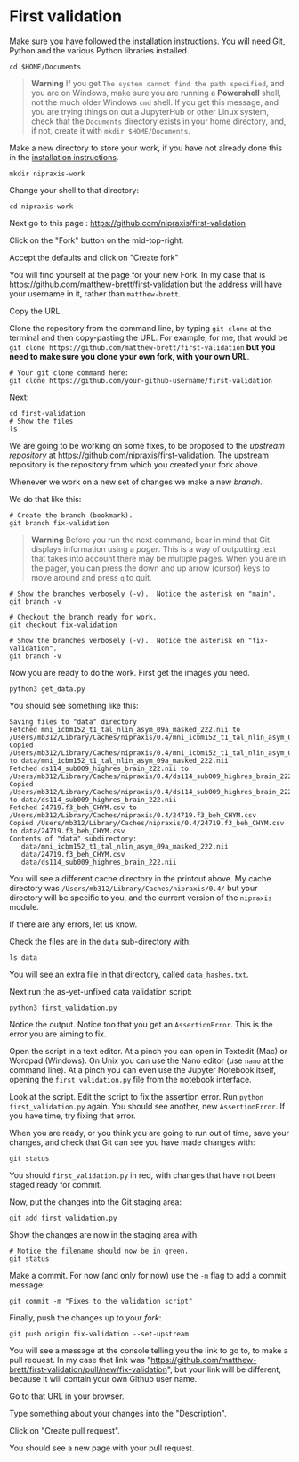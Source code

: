 # First validation

Make sure you have followed the [installation
instructions](https://textbook.nipraxis.org/installation).  You will need
Git, Python and the various Python libraries installed.

```
cd $HOME/Documents
```

> **Warning**
> If you get `The system cannot find the path specified`, and you are on Windows, make sure you are running a **Powershell** shell, not the much older Windows `cmd` shell. If you get this message, and you are trying things on out a JupyterHub or other Linux system, check that the `Documents` directory exists in your home directory, and, if not, create it with `mkdir $HOME/Documents`.

Make a new directory to store your work, if you have not already done this in
the [installation instructions](https://textbook.nipraxis.org/installation).

```
mkdir nipraxis-work
```

Change your shell to that directory:

```
cd nipraxis-work
```

Next go to this page : <https://github.com/nipraxis/first-validation>

Click on the "Fork" button on the mid-top-right.

Accept the defaults and click on "Create fork"

You will find yourself at the page for your new Fork.  In my case that is <https://github.com/matthew-brett/first-validation> but the address will have your username in it, rather than `matthew-brett`.

Copy the URL.

Clone the repository from the command line, by typing `git clone` at the
terminal and then copy-pasting the URL.  For example, for me, that would be
`git clone https://github.com/matthew-brett/first-validation` **but you need to
make sure you clone your own fork, with your own URL**.

```
# Your git clone command here:
git clone https://github.com/your-github-username/first-validation
```

Next:

```
cd first-validation
# Show the files
ls
```

We are going to be working on some fixes, to be proposed to the *upstream
repository* at <https://github.com/nipraxis/first-validation>.  The upstream repository is the repository from which you created your fork above.

Whenever we work on a new set of changes we make a new *branch*.

We do that like this:

```
# Create the branch (bookmark).
git branch fix-validation
```

> **Warning**
> Before you run the next command, bear in mind that Git displays information
using a *pager*.  This is a way of outputting text that takes into account
there may be multiple pages.  When you are in the pager, you can press the
down and up arrow (cursor) keys to move around and press `q` to quit.

```
# Show the branches verbosely (-v).  Notice the asterisk on "main".
git branch -v
```

```
# Checkout the branch ready for work.
git checkout fix-validation
```

```
# Show the branches verbosely (-v).  Notice the asterisk on "fix-validation".
git branch -v
```

Now you are ready to do the work.  First get the images you need.

```
python3 get_data.py
```

You should see something like this:

```
Saving files to "data" directory
Fetched mni_icbm152_t1_tal_nlin_asym_09a_masked_222.nii to /Users/mb312/Library/Caches/nipraxis/0.4/mni_icbm152_t1_tal_nlin_asym_09a_masked_222.nii
Copied /Users/mb312/Library/Caches/nipraxis/0.4/mni_icbm152_t1_tal_nlin_asym_09a_masked_222.nii to data/mni_icbm152_t1_tal_nlin_asym_09a_masked_222.nii
Fetched ds114_sub009_highres_brain_222.nii to /Users/mb312/Library/Caches/nipraxis/0.4/ds114_sub009_highres_brain_222.nii
Copied /Users/mb312/Library/Caches/nipraxis/0.4/ds114_sub009_highres_brain_222.nii to data/ds114_sub009_highres_brain_222.nii
Fetched 24719.f3_beh_CHYM.csv to /Users/mb312/Library/Caches/nipraxis/0.4/24719.f3_beh_CHYM.csv
Copied /Users/mb312/Library/Caches/nipraxis/0.4/24719.f3_beh_CHYM.csv to data/24719.f3_beh_CHYM.csv
Contents of "data" subdirectory:
   data/mni_icbm152_t1_tal_nlin_asym_09a_masked_222.nii
   data/24719.f3_beh_CHYM.csv
   data/ds114_sub009_highres_brain_222.nii
```

You will see a different cache directory in the printout above.  My cache
directory was `/Users/mb312/Library/Caches/nipraxis/0.4/` but your directory
will be specific to you, and the current version of the `nipraxis` module.

If there are any errors, let us know.

Check the files are in the `data` sub-directory with:

```
ls data
```

You will see an extra file in that directory, called `data_hashes.txt`.

Next run the as-yet-unfixed data validation script:

```
python3 first_validation.py
```

Notice the output.  Notice too that you get an `AssertionError`.  This is the error you are aiming to fix.

Open the script in a text editor.  At a pinch you can open in Textedit (Mac) or
Wordpad (Windows).   On Unix you can use the Nano editor (use `nano` at the
command line).  At a pinch you can even use the Jupyter Notebook itself,
opening the `first_validation.py` file from the notebook interface.

Look at the script.  Edit the script to fix the assertion error.  Run `python first_validation.py` again.  You should see another, new `AssertionError`.  If you have time, try fixing that error.

When you are ready, or you think you are going to run out of time, save your changes, and check that Git can see you have made changes with:

```
git status
```

You should `first_validation.py` in red, with changes that have not been staged ready for commit.

Now, put the changes into the Git staging area:

```
git add first_validation.py
```

Show the changes are now in the staging area with:

```
# Notice the filename should now be in green.
git status
```

Make a commit.  For now (and only for now) use the `-m` flag to add a commit
message:

```
git commit -m "Fixes to the validation script"
```

Finally, push the changes up to your *fork*:

```
git push origin fix-validation --set-upstream
```

You will see a message at the console telling you the link to go to, to make a
pull request.  In my case that link was
"https://github.com/matthew-brett/first-validation/pull/new/fix-validation",
but your link will be different, because it will contain your own Github user
name.

Go to that URL in your browser.

Type something about your changes into the "Description".

Click on "Create pull request".

You should see a new page with your pull request.
